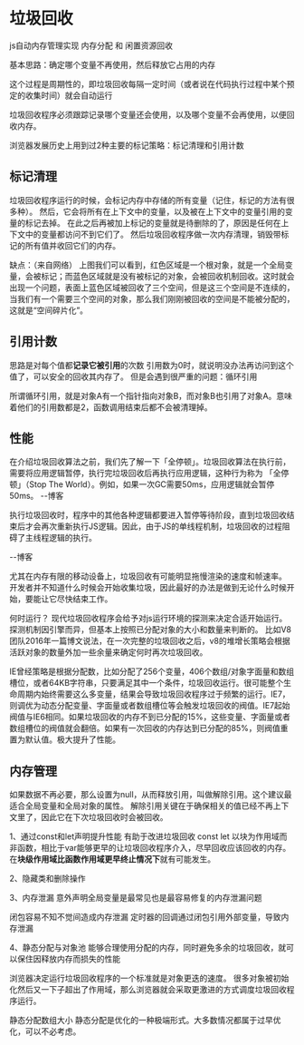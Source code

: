 # 垃圾回收

js自动内存管理实现 内存分配 和 闲置资源回收

基本思路：确定哪个变量不再使用，然后释放它占用的内存

这个过程是周期性的，即垃圾回收每隔一定时间（或者说在代码执行过程中某个预定的收集时间）就会自动运行

垃圾回收程序必须跟踪记录哪个变量还会使用，以及哪个变量不会再使用，以便回收内存。

浏览器发展历史上用到过2种主要的标记策略：标记清理和引用计数

## 标记清理

垃圾回收程序运行的时候，会标记内存中存储的所有变量（记住，标记的方法有很多种）。
然后，它会将所有在上下文中的变量，以及被在上下文中的变量引用的变量的标记去掉。
在此之后再被加上标记的变量就是待删除的了，原因是任何在上下文中的变量都访问不到它们了。
然后垃圾回收程序做一次内存清理，销毁带标记的所有值并收回它们的内存。

缺点：（来自网络）
上图我们可以看到，红色区域是一个根对象，就是一个全局变量，会被标记；而蓝色区域就是没有被标记的对象，会被回收机制回收。这时就会出现一个问题，表面上蓝色区域被回收了三个空间，但是这三个空间是不连续的，当我们有一个需要三个空间的对象，那么我们刚刚被回收的空间是不能被分配的，这就是“空间碎片化”。

## 引用计数
思路是对每个值都**记录它被引用**的次数
引用数为0时，就说明没办法再访问到这个值了，可以安全的回收其内存了。
但是会遇到很严重的问题：循环引用  

所谓循环引用，就是对象A有一个指针指向对象B，而对象B也引用了对象A。意味着他们的引用数都是2，函数调用结束后都不会被清理掉。


## 性能
在介绍垃圾回收算法之前，我们先了解一下「全停顿」。垃圾回收算法在执行前，需要将应用逻辑暂停，执行完垃圾回收后再执行应用逻辑，这种行为称为 「全停顿」（Stop The World）。例如，如果一次GC需要50ms，应用逻辑就会暂停50ms。
--博客

执行垃圾回收时，程序中的其他各种逻辑都要进入暂停等待阶段，直到垃圾回收结束后才会再次重新执行JS逻辑。因此，由于JS的单线程机制，垃圾回收的过程阻碍了主线程逻辑的执行。

--博客

尤其在内存有限的移动设备上，垃圾回收有可能明显拖慢渲染的速度和帧速率。
开发者并不知道什么时候会开始收集垃圾，因此最好的办法是做到无论什么时候开始，要能让它尽快结束工作。

何时运行？
现代垃圾回收程序会给予对js运行环境的探测来决定合适开始运行。
探测机制因引擎而异，但基本上按照已分配对象的大小和数量来判断的。
比如V8团队2016年一篇博文说法，在一次完整的垃圾回收之后，v8的堆增长策略会根据活跃对象的数量外加一些余量来确定何时再次垃圾回收。

IE曾经策略是根据分配数，比如分配了256个变量，406个数组/对象字面量和数组槽位，或者64KB字符串，只要满足其中一个条件，垃圾回收运行。很可能整个生命周期内始终需要这么多变量，结果会导致垃圾回收程序过于频繁的运行。IE7，则调优为动态分配变量、字面量或者数组槽位等会触发垃圾回收的阀值。IE7起始阀值与IE6相同。如果垃圾回收的内存不到已分配的15%，这些变量、字面量或者数组槽位的阀值就会翻倍。如果有一次回收的内存达到已分配的85%，则阀值重置为默认值。极大提升了性能。

## 内存管理

如果数据不再必要，那么设置为null，从而释放引用，叫做解除引用。这个建议最适合全局变量和全局对象的属性。
解除引用关键在于确保相关的值已经不再上下文里了，因此它在下次垃圾回收时会被回收。

1、通过const和let声明提升性能
有助于改进垃圾回收
const let 以块为作用域而非函数，相比于var能够更早的让垃圾回收程序介入，尽早回收应该回收的内存。
在**块级作用域比函数作用域更早终止情况下**就有可能发生。

2、隐藏类和删除操作


3、内存泄漏
意外声明全局变量是最常见也是最容易修复的内存泄漏问题

闭包容易不知不觉间造成内存泄漏
  定时器的回调通过闭包引用外部变量，导致内存泄漏

4、静态分配与对象池
能够合理使用分配的内存，同时避免多余的垃圾回收，就可以保住因释放内存而损失的性能

浏览器决定运行垃圾回收程序的一个标准就是对象更迭的速度。
很多对象被初始化然后又一下子超出了作用域，那么浏览器就会采取更激进的方式调度垃圾回收程序运行。

静态分配数组大小
静态分配是优化的一种极端形式。大多数情况都属于过早优化，可以不必考虑。










